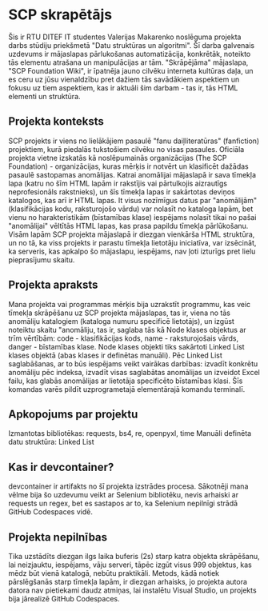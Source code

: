 # SCP skrapētājs
Šis ir RTU DITEF IT studentes Valerijas Makarenko noslēguma projekta darbs stūdiju priekšmetā "Datu struktūras un algoritmi". Šī darba galvenais uzdevums ir mājaslapas pārlukošanas automatizācija, konkrētāk, noteikto tās elementu atrašana un manipulācijas ar tām. "Skrāpējāma" mājaslapa, "SCP Foundation Wiki", ir īpatnēja jauno cilvēku interneta kultūras daļa, un es ceru uz jūsu vienaldzību pret dažiem tās savādākiem aspektiem un fokusu uz tiem aspektiem, kas ir aktuāli šim darbam - tas ir, tās HTML elementi un struktūra.

## Projekta konteksts
SCP projekts ir viens no lielākājiem pasaulē "fanu daiļliteratūras" (fanfiction) projektiem, kurā piedalās tukstošiem cilvēku no visas pasaules. Oficiāla projekta vietne izskatās kā noslēpumainās organizācijas
(The SCP Foundation) - organizācijas, kuras mērķis ir notvērt un klasificēt dažādas pasaulē sastopamas anomālijas. Katrai anomālijai mājaslapā ir sava tīmekļa lapa (katru no šīm HTML lapām ir rakstījis vai pārtulkojis
aizrautīgs neprofesionāls rakstnieks), un šīs tīmekļa lapas ir sakārtotas deviņos katalogos, kas arī ir HTML lapas.
It visus nozīmīgus datus par "anomālijām" (klasifikācijas kodu, raksturojošo vārdu) var nolasīt no kataloga lapām, bet vienu no harakteristikām (bīstamības klase)
iespējams nolasīt tikai no pašai "anomālijai" vēltītās HTML lapas, kas prasa papildu tīmekļa pārlūkošanu.
Visām lapām SCP projekta mājaslapā ir diezgan vienkārša HTML struktūra, un no tā, ka viss projekts
ir parastu tīmekļa lietotāju iniciatīva, var izsēcināt, ka serveris, kas apkalpo šo mājaslapu, iespējams, nav ļoti izturīgs pret lielu pieprasījumu skaitu.

## Projekta apraksts
Mana projekta vai programmas mērķis bija uzrakstīt programmu, kas veic tīmekļa skrāpēšanu uz SCP projekta mājaslapas, tas ir, viena no tās anomāliju katalogiem (kataloga numuru specificē lietotājs), un izgūst
noteiktu skaitu "anomāliju, tas ir, saglaba tās kā Node klases objektus ar trīm vērtībām: code - klasifikācijas kods, name - raksturojošais vārds, danger -
bīstamības klase. Node klases objekti tiks sakārtoti Linked List klases objektā (abas klases ir definētas manuāli). Pēc Linked List saglabāšanas, ar to būs iespējams veikt vairākas darbības: izvadīt konkrētu
anomāliju pēc indeksa, izvadīt visas saglabātas anomālijas un izveidot Excel failu, kas glabās anomālijas ar lietotāja specificēto bīstamības klasi. Šīs komandas varēs pildīt uzprogrametajā elementārajā komandu 
terminalī.

## Apkopojums par projektu
Izmantotas bibliotēkas: requests, bs4, re, openpyxl, time
Manuāli definēta datu struktūra: Linked List

## Kas ir devcontainer?
devcontainer ir artifakts no šī projekta izstrādes procesa. Sākotnēji mana vēlme bija šo uzdevumu veikt ar Selenium bibliotēku, nevis arhaiski ar requests un regex, bet es sastapos ar to, ka Selenium nepilnīgi strādā GitHub Codespaces vidē.

## Projekta nepilnības
Tika uzstādīts diezgan ilgs laika buferis (2s) starp katra objekta skrāpēšanu, lai neizjauktu, iespējams, vāju serveri, tāpēc izgūt visus 999 objektus, kas mēdz būt vienā katalogā, nebūtu praktikāli. Metods, kādā
notiek pārslēgšanās starp tīmekļa lapām, ir diezgan arhaisks, jo projekta autora datora nav pietiekami daudz atmiņas, lai instalētu Visual Studio, un projekts bija jārealizē GitHub Codespaces.
